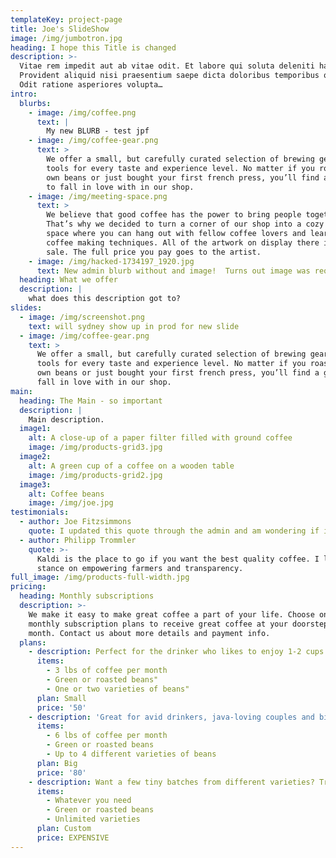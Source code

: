 ```yaml
---
templateKey: project-page
title: Joe's SlideShow
image: /img/jumbotron.jpg
heading: I hope this Title is changed
description: >-
  Vitae rem impedit aut ab vitae odit. Et labore qui soluta deleniti harum.
  Provident aliquid nisi praesentium saepe dicta doloribus temporibus quaerat.
  Odit ratione asperiores volupta…
intro:
  blurbs:
    - image: /img/coffee.png
      text: |
        My new BLURB - test jpf
    - image: /img/coffee-gear.png
      text: >
        We offer a small, but carefully curated selection of brewing gear and
        tools for every taste and experience level. No matter if you roast your
        own beans or just bought your first french press, you’ll find a gadget
        to fall in love with in our shop.
    - image: /img/meeting-space.png
      text: >
        We believe that good coffee has the power to bring people together.
        That’s why we decided to turn a corner of our shop into a cozy meeting
        space where you can hang out with fellow coffee lovers and learn about
        coffee making techniques. All of the artwork on display there is for
        sale. The full price you pay goes to the artist.
    - image: /img/hacked-1734197_1920.jpg
      text: New admin blurb without and image!  Turns out image was required.
  heading: What we offer
  description: |
    what does this description got to?
slides:
  - image: /img/screenshot.png
    text: will sydney show up in prod for new slide
  - image: /img/coffee-gear.png
    text: >
      We offer a small, but carefully curated selection of brewing gear and
      tools for every taste and experience level. No matter if you roast your
      own beans or just bought your first french press, you’ll find a gadget to
      fall in love with in our shop.
main:
  heading: The Main - so important
  description: |
    Main description.
  image1:
    alt: A close-up of a paper filter filled with ground coffee
    image: /img/products-grid3.jpg
  image2:
    alt: A green cup of a coffee on a wooden table
    image: /img/products-grid2.jpg
  image3:
    alt: Coffee beans
    image: /img/joe.jpg
testimonials:
  - author: Joe Fitzsimmons
    quote: I updated this quote through the admin and am wondering if it worked.
  - author: Philipp Trommler
    quote: >-
      Kaldi is the place to go if you want the best quality coffee. I love their
      stance on empowering farmers and transparency.
full_image: /img/products-full-width.jpg
pricing:
  heading: Monthly subscriptions
  description: >-
    We make it easy to make great coffee a part of your life. Choose one of our
    monthly subscription plans to receive great coffee at your doorstep each
    month. Contact us about more details and payment info.
  plans:
    - description: Perfect for the drinker who likes to enjoy 1-2 cups per day.
      items:
        - 3 lbs of coffee per month
        - Green or roasted beans"
        - One or two varieties of beans"
      plan: Small
      price: '50'
    - description: 'Great for avid drinkers, java-loving couples and bigger crowds'
      items:
        - 6 lbs of coffee per month
        - Green or roasted beans
        - Up to 4 different varieties of beans
      plan: Big
      price: '80'
    - description: Want a few tiny batches from different varieties? Try our custom plan
      items:
        - Whatever you need
        - Green or roasted beans
        - Unlimited varieties
      plan: Custom
      price: EXPENSIVE
---
```


